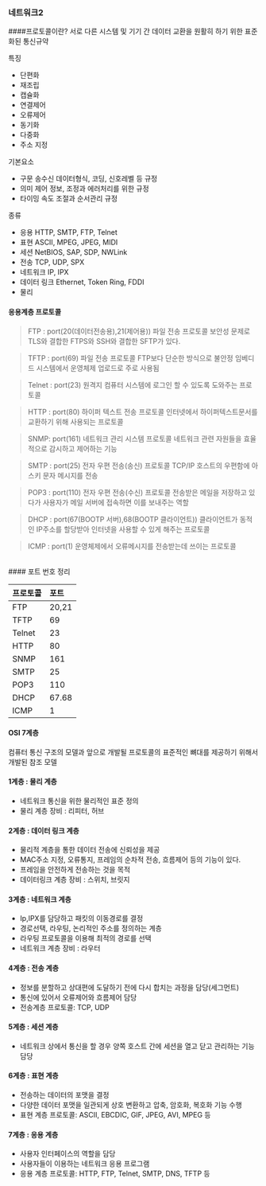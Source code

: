 ### 네트워크2

####프로토콜이란?
서로 다른 시스템 및 기기 간 데이터 교환을 원활히 하기 위한 표준화된 통신규약

특징
- 단편화
- 재조립
- 캡슐화
- 연결제어
- 오류제어
- 동기화
- 다중화
- 주소 지정

기본요소
- 구문
송수신 데이터형식, 코딩, 신호레벨 등 규정
- 의미
제어 정보, 조정과 에러처리를 위한 규정
- 타이밍
속도 조절과 순서관리 규정

종류
- 응용
HTTP, SMTP, FTP, Telnet
- 표현
ASCII, MPEG, JPEG, MIDI
- 세션
NetBIOS, SAP, SDP, NWLink
- 전송
TCP, UDP, SPX
- 네트워크
IP, IPX
- 데이터 링크
Ethernet, Token Ring, FDDI
- 물리

#### 응용계층 프로토콜
> FTP : port(20(데이터전송용),21(제어용))
> 파일 전송 프로토콜
> 보안성 문제로 TLS와 결합한 FTPS와 SSH와 결합한 SFTP가 있다.

>TFTP : port(69)
>파일 전송 프로토콜
> FTP보다 단순한 방식으로 불안정
> 임베디드 시스템에서 운영체제 업로드로 주로 사용됨

>Telnet : port(23)
>원격지 컴퓨터 시스템에 로그인 할 수 있도록 도와주는 프로토콜

>HTTP : port(80)
>하이퍼 텍스트 전송 프로토콜
> 인터넷에서 하이퍼텍스트문서를 교환하기 위해 사용되는 프로토콜

>SNMP: port(161)
>네트워크 관리 시스템 프로토콜
> 네트워크 관련 자원들을 효율적으로 감시하고 제어하는 기능

>SMTP : port(25)
>전자 우편 전송(송신) 프로토콜
>TCP/IP 호스트의 우편함에 아스키 문자 메시지를 전송

>POP3 : port(110)
>전자 우편 전송(수신) 프로토콜
>전송받은 메일을 저장하고 있다가 사용자가 메일 서버에 접속하면 이를 보내주는 역할

>DHCP : port(67(BOOTP 서버),68(BOOTP 클라이언트))
>클라이언트가 동적인 IP주소를 할당받아 인터넷을 사용할 수 있게 해주는 프로토콜

>ICMP : port(1)
>운영체제에서 오류메시지를 전송받는데 쓰이는 프로토콜

<br>
#### 포트 번호 정리
<br>

|프로토콜|포트|
|:-----|:----|
|FTP|20,21|
|TFTP|69|
|Telnet|23|
|HTTP|80|
|SNMP|161|
|SMTP|25|
|POP3|110|
|DHCP|67.68|
|ICMP|1|

#### OSI 7계층
컴퓨터 통신 구조의 모델과 앞으로 개발될 프로토콜의 표준적인 뼈대를 제공하기 위해서 개발된 참조 모델

#### 1계층 : 물리 계층
 - 네트워크 통신을 위한 물리적인 표준 정의
 - 물리 계층 장비 : 리피터, 허브

#### 2계층 : 데이터 링크 계층
- 물리적 계층을 통한 데이터 전송에 신뢰성을 제공
- MAC주소 지정, 오류통지, 프레임의 순차적 전송, 흐름제어 등의 기능이 있다.
- 프레임을 안전하게 전송하는 것을 목적
- 데이터링크 계층 장비 : 스위치, 브릿지

#### 3계층 : 네트워크 계층
- Ip,IPX를 담당하고 패킷의 이동경로를 결정
- 경로선택, 라우팅, 논리적인 주소를 정의하는 계층
- 라우팅 프로토콜을 이용해 최적의 경로를 선택
- 네트워크 계층 장비 : 라우터

#### 4계층 : 전송 계층
- 정보를 분할하고 상대편에 도달하기 전에 다시 합치는 과정을 담당(세그먼트)
- 통신에 있어서 오류제어와 흐름제어 담당
- 전송계층 프로토콜: TCP, UDP

#### 5계층 : 세션 계층
- 네트워크 상에서 통신을 할 경우 양쪽 호스트 간에 세션을 열고 닫고 관리하는 기능 담당

#### 6계층 : 표현 계층
- 전송하는 데이터의 포맷을 결정
- 다양한 데이터 포맷을 일관되게 상호 변환하고 압축, 암호화, 복호화 기능 수행
- 표현 계층 프로토콜: ASCII, EBCDIC, GIF, JPEG, AVI, MPEG 등

#### 7계층 : 응용 계층
- 사용자 인터페이스의 역할을 담당
- 사용자들이 이용하는 네트워크 응용 프로그램
- 응용 계층 프로토콜: HTTP, FTP, Telnet, SMTP, DNS, TFTP 등
